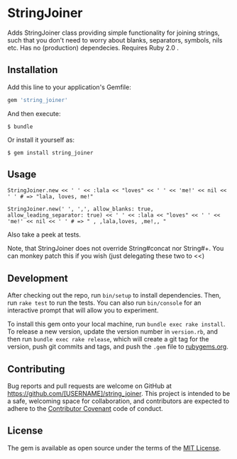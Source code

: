 # StringJoiner

Adds StringJoiner class providing simple functionality for joining strings, such that you don't need to worry about blanks, separators, symbols, nils etc. Has no (production) dependecies. Requires Ruby 2.0 .

## Installation

Add this line to your application's Gemfile:

```ruby
gem 'string_joiner'
```

And then execute:

    $ bundle

Or install it yourself as:

    $ gem install string_joiner

## Usage

	StringJoiner.new << ' ' << :lala << "loves" << ' ' << 'me!' << nil << ' ' # => "lala, loves, me!"

	StringJoiner.new(' ', ',', allow_blanks: true, allow_leading_separator: true) << ' ' << :lala << "loves" << ' ' << 'me!' << nil << ' ' # => " , ,lala,loves, ,me!,, "

Also take a peek at tests.

Note, that StringJoiner does not override String#concat nor String#+. You can monkey patch this if you wish (just delegating these two to <<) 

## Development

After checking out the repo, run `bin/setup` to install dependencies. Then, run `rake test` to run the tests. You can also run `bin/console` for an interactive prompt that will allow you to experiment.

To install this gem onto your local machine, run `bundle exec rake install`. To release a new version, update the version number in `version.rb`, and then run `bundle exec rake release`, which will create a git tag for the version, push git commits and tags, and push the `.gem` file to [rubygems.org](https://rubygems.org).

## Contributing

Bug reports and pull requests are welcome on GitHub at https://github.com/[USERNAME]/string_joiner. This project is intended to be a safe, welcoming space for collaboration, and contributors are expected to adhere to the [Contributor Covenant](http://contributor-covenant.org) code of conduct.


## License

The gem is available as open source under the terms of the [MIT License](http://opensource.org/licenses/MIT).

